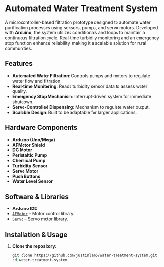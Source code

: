 # Automated Water Treatment System

A microcontroller-based filtration prototype designed to automate water purification processes using sensors, pumps, and servo motors. Developed with **Arduino**, the system utilizes conditionals and loops to maintain a continuous filtration cycle. Real-time turbidity monitoring and an emergency stop function enhance reliability, making it a scalable solution for rural communities.

## Features

- **Automated Water Filtration**: Controls pumps and motors to regulate water flow and filtration.
- **Real-time Monitoring**: Reads turbidity sensor data to assess water quality.
- **Emergency Stop Mechanism**: Interrupt-driven system for immediate shutdown.
- **Servo-Controlled Dispensing**: Mechanism to regulate water output.
- **Scalable Design**: Built to be adaptable for larger applications.

## Hardware Components

- **Arduino (Uno/Mega)**
- **AFMotor Shield**
- **DC Motor**
- **Peristaltic Pump**
- **Chemical Pump**
- **Turbidity Sensor**
- **Servo Motor**
- **Push Buttons**
- **Water Level Sensor**

## Software & Libraries

- **Arduino IDE**
- [`AFMotor`](https://github.com/adafruit/Adafruit-Motor-Shield-library) – Motor control library.
- [`Servo`](https://www.arduino.cc/reference/en/libraries/servo/) – Servo motor library.

## Installation & Usage

1. **Clone the repository:**
   ```sh
   git clone https://github.com/justinlam6/water-treatment-system.git
   cd water-treatment-system
